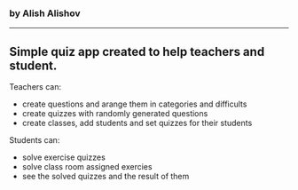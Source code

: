 <h3>by Alish Alishov</h3>
<hr>
<h2>Simple quiz app created to help teachers and student. </h2>
<p>Teachers can:  </p>
<ul>
    <li>create questions and arange them in categories and difficults </li>
    <li>create quizzes with randomly generated questions  </li>
    <li>create classes, add students and set quizzes for their students </li>
</ul>
<p>Students can:</p>
<ul>
    <li>solve exercise quizzes</li>
    <li>solve class room assigned exercies</li>
    <li>see the solved quizzes and the result of them</li>
</ul>
